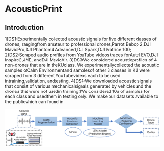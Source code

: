 # AcousticPrint

## Introduction


1)DS1:Experimentally collected acoustic signals for five different classes of drones, rangingfrom amateur to professional drones,Parrot Bebop 2,DJI MavicPro,DJI Phantom4 Advanced,DJI Spark,DJI Matrice 100; 
2)DS2:Scraped audio profiles from YouTube videos traces forAutel EVO,DJI Inspire2,JME, andDJI MavicAir. 
3)DS3:We considered acousticprofiles of 4 non-drones that are in theKUclass. We experimentallycollected the acoustic samples ofCalm Environmentand samplesof other 3 classes in KU were scraped from 3 different YouTubevideos each to be used intraining,validation, andtesting. 
4)DS4:We downloaded acoustic signals that consist of various mechanicalsignals generated by vehicles and the drones that were not usedin training.1We considered 10s of samples for each class and usedthem in testing only. We make our datasets available to the publicwhich can found in

![GitHub Logo](/Images/Overview.png)
